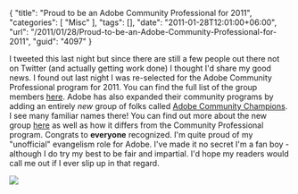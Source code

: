 {
	"title": "Proud to be an Adobe Community Professional for 2011",
	"categories": [
		"Misc"
	],
	"tags": [],
	"date": "2011-01-28T12:01:00+06:00",
	"url": "/2011/01/28/Proud-to-be-an-Adobe-Community-Professional-for-2011",
	"guid": "4097"
}

I tweeted this last night but since there are still a few people out there not on Twitter (and actually getting work done) I thought I'd share my good news. I found out last night I was re-selected for the Adobe Community Professional program for 2011. You can find the full list of the group members <a href="http://blogs.adobe.com/community/2011/01/adobe-community-professionals-2011.html">here</a>. Adobe has also expanded their community programs by adding an entirely <i>new</i> group of folks called <a href="http://blogs.adobe.com/community/2011/01/adobe-community-champions-2011.html">Adobe Community Champions</a>. I see many familiar names there! You can find out more about the new group <a href="http://blogs.adobe.com/community/2011/01/adobe-community-champions-program-launch.html">here</a> as well as how it differs from the Community Professional program. Congrats to <b>everyone</b> recognized. I'm quite proud of my "unofficial" evangelism role for Adobe. I've made it no secret I'm a fan boy - although I do try my best to be fair and impartial. I'd hope my readers would call me out if I ever slip up in that regard. 

<img src="http://static.raymondcamden.com/images/acp_logo.gif" />
